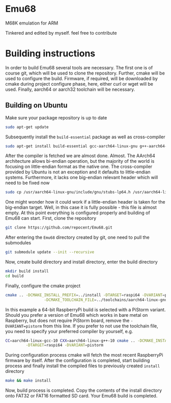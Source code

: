 # Emu68
M68K emulation for ARM

Tinkered and edited by myself. feel free to contribute


# Building instructions

In order to build Emu68 several tools are necessary. The first one is of course git, which will be used to clone the repository. Further, cmake will be used to configure the build. Firmware, if required, will be downloaded by cmake during project configure phase, here, either curl or wget will be used. Finally, aarch64 or aarch32 toolchain will be necessary.

## Building on Ubuntu

Make sure your package repository is up to date

```bash
sudo apt-get update
```

Subsequently install the ``build-essential`` package as well as cross-compiler

```bash
sudo apt-get install build-essential gcc-aarch64-linux-gnu g++-aarch64-linux-gnu
```

After the compiler is fetched we are almost done. Almost. The AArch64 architecture allows bi-endian operation, but the majority of the world is focusing on little-endian format as the native one. The cross-compiler provided by Ubuntu is not an exception and it defaults to little-endian systems. Furthermore, it lacks one big-endian relevant header which will need to be fixed now

```bash
sudo cp /usr/aarch64-linux-gnu/include/gnu/stubs-lp64.h /usr/aarch64-linux-gnu/include/gnu/stubs-lp64_be.h
```

One might wonder how it could work if a little-endian header is taken for the big-endian target. Well, in this case it is fully possible - this file is almost empty. At this point everything is configured properly and building of Emu68 can start. First, clone the repository

```bash
git clone https://github.com/repocent/Emu68.git
```

After entering the ``Emu68`` directory created by git, one need to pull the submodules

```bash
git submodule update --init --recursive
```

Now, create build directory and install directory, enter the build directory

```bash
mkdir build install
cd build
```

Finally, configure the cmake project

```bash
cmake .. -DCMAKE_INSTALL_PREFIX=../install -DTARGET=raspi64 -DVARIANT=pistorm \
				 -DCMAKE_TOOLCHAIN_FILE=../toolchains/aarch64-linux-gnu.cmake
```

In this example a 64-bit RaspberryPi build is selected with a PiStorm variant. Should you prefer a version of Emu68 which works in bare metal on Raspberry, but does not require PiStorm board, remove the ``-DVARIANT=pistorm`` from this line. If you prefer to not use the toolchain file, you need to specify your preferred compiler by yourself, e.g.

```bash
CC=aarch64-linux-gcc-10 CXX=aarch64-linux-g++-10 cmake .. -DCMAKE_INSTALL_PREFIX=../install \
         -DTARGET=raspi64 -DVARIANT=pistorm
```

During configuration process cmake will fetch the most recent RaspberryPi firmware by itself. After the configuration is completed, start building process and finally install the compiled files to previously created ``install`` directory

```bash
make && make install
```

Now, build process is completed. Copy the contents of the install directory onto FAT32 or FAT16 formatted SD card. Your Emu68 build is completed.
